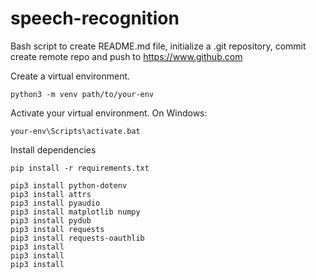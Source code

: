 # speech-recognition

Bash script to create README.md file, initialize a .git repository, commit create remote repo and push to https://www.github.com

Create a virtual environment.

```
python3 -m venv path/to/your-env
```

Activate your virtual environment. On Windows:

```
your-env\Scripts\activate.bat
```

Install dependencies

```
pip install -r requirements.txt

pip3 install python-dotenv
pip3 install attrs
pip3 install pyaudio
pip3 install matplotlib numpy
pip3 install pydub
pip3 install requests
pip3 install requests-oauthlib
pip3 install
pip3 install
pip3 install
```
